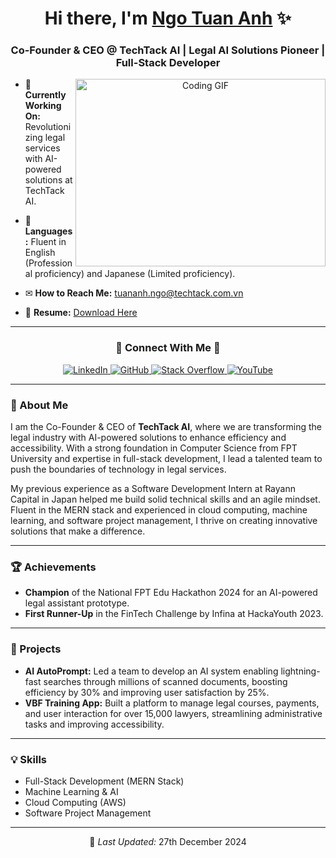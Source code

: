<h1 align="center">Hi there, I'm <a href="https://nitieii.netlify.app/" target="_blank">Ngo Tuan Anh</a> ✨</h1>
<h3 align="center">Co-Founder & CEO @ TechTack AI | Legal AI Solutions Pioneer | Full-Stack Developer</h3>

<a target="_blank" align="center">
  <img align="right" height="300" width="400" alt="Coding GIF" src="https://media.giphy.com/media/SWoSkN6DxTszqIKEqv/giphy.gif">
</a>

- 🔧 **Currently Working On:** Revolutionizing legal services with AI-powered solutions at TechTack AI.

- 🌈 **Languages:** Fluent in English (Professional proficiency) and Japanese (Limited proficiency).

- ✉ **How to Reach Me:** [tuananh.ngo@techtack.com.vn](mailto:tuananh.ngo@techtack.com.vn)

- 📃 **Resume:** [Download Here](https://dropover.cloud/c5667a)

---

<h3 align="center">🔗 Connect With Me 💍</h3>

<p align="center">
  <a href="https://www.linkedin.com/in/ngo-tuan-anh-956991135/" target="_blank">
    <img src="https://img.icons8.com/doodle/40/000000/linkedin--v2.png" alt="LinkedIn">
  </a>
  <a href="https://github.com/Nitieii" target="_blank">
    <img src="https://img.icons8.com/doodle/40/000000/github--v1.png" alt="GitHub">
  </a>
  <a href="https://stackoverflow.com/users/14359130/ngo-tuan-anh" target="_blank">
    <img src="https://img.icons8.com/external-tal-revivo-color-tal-revivo/40/000000/external-stack-overflow-is-a-question-and-answer-site-for-professional-logo-color-tal-revivo.png" alt="Stack Overflow">
  </a>
  <a href="https://www.youtube.com/channel/UCfP-3m3FzL-m2CvJB0F3GRw" target="_blank">
    <img src="https://img.icons8.com/doodle/40/000000/youtube--v2.png" alt="YouTube">
  </a>
</p>

---

<h3>📰 About Me</h3>
<p>
I am the Co-Founder & CEO of <strong>TechTack AI</strong>, where we are transforming the legal industry with AI-powered solutions to enhance efficiency and accessibility. With a strong foundation in Computer Science from FPT University and expertise in full-stack development, I lead a talented team to push the boundaries of technology in legal services.
</p>
<p>
My previous experience as a Software Development Intern at Rayann Capital in Japan helped me build solid technical skills and an agile mindset. Fluent in the MERN stack and experienced in cloud computing, machine learning, and software project management, I thrive on creating innovative solutions that make a difference.
</p>

---

<h3>🏆 Achievements</h3>
<ul>
  <li><strong>Champion</strong> of the National FPT Edu Hackathon 2024 for an AI-powered legal assistant prototype.</li>
  <li><strong>First Runner-Up</strong> in the FinTech Challenge by Infina at HackaYouth 2023.</li>
</ul>

---

<h3>🔧 Projects</h3>
<ul>
  <li><strong>AI AutoPrompt:</strong> Led a team to develop an AI system enabling lightning-fast searches through millions of scanned documents, boosting efficiency by 30% and improving user satisfaction by 25%.</li>
  <li><strong>VBF Training App:</strong> Built a platform to manage legal courses, payments, and user interaction for over 15,000 lawyers, streamlining administrative tasks and improving accessibility.</li>
</ul>

---

<h3>💡 Skills</h3>
<ul>
  <li>Full-Stack Development (MERN Stack)</li>
  <li>Machine Learning & AI</li>
  <li>Cloud Computing (AWS)</li>
  <li>Software Project Management</li>
</ul>

---

<p align="center">
  🎉 <em>Last Updated:</em> 27th December 2024
</p>
